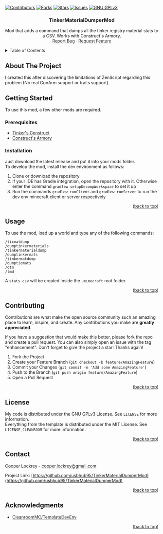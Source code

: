 <!--
TinkerMaterialDumperMod
placeholder
-->
<a id="readme-top"></a>

<!-- shields -->
[![Contributors][contributors-shield]][contributors-url]
[![Forks][forks-shield]][forks-url]
[![Stars][stars-shield]][stars-url]
[![Issues][issues-shield]][issues-url]
[![GNU GPLv3][license-shield]][license-url]

<!-- readme head -->
<h3 align="center">TinkerMaterialDumperMod</h3>

  <p align="center">
    Mod that adds a command that dumps all the tinker registry material stats to a CSV. Works with Construct's Armory.
    <br />
    <a href="https://github.com/usbhub95/TinkerMaterialDumperMod/issues/new?labels=bug&template=bug-report---.md">Report Bug</a>
    ·
    <a href="https://github.com/usbhub95/TinkerMaterialDumperMod/issues/new?labels=enhancement&template=feature-request---.md">Request Feature</a>
  </p>
</div>

<!-- TABLE OF CONTENTS -->
<details>
  <summary>Table of Contents</summary>
  <ol>
    <li>
      <a href="#about-the-project">About The Project</a>
    </li>
    <li>
      <a href="#getting-started">Getting Started</a>
      <ul>
        <li><a href="#prerequisites">Prerequisites</a></li>
        <li><a href="#installation">Installation</a></li>
      </ul>
    </li>
    <li><a href="#usage">Usage</a></li>
    <li><a href="#contributing">Contributing</a></li>
    <li><a href="#license">License</a></li>
    <li><a href="#contact">Contact</a></li>
    <li><a href="#acknowledgments">Acknowledgments</a></li>
  </ol>
</details>

<!-- ABOUT THE PROJECT -->
## About The Project

I created this after discovering the limitations of ZenScript regarding this problem (No real ConArm support or traits support).

<!-- GETTING STARTED -->
## Getting Started

To use this mod, a few other mods are required.

### Prerequisites

*   [Tinker's Construct](https://www.curseforge.com/minecraft/mc-mods/tinkers-construct)
*   [Construct's Armory](https://www.curseforge.com/minecraft/mc-mods/constructs-armory)

### Installation

Just download the latest release and put it into your mods folder.  
To develop the mod, install the dev environment as follows:
1.  Clone or download the repository
2.  If your IDE has Gradle integration, open the repository with it. Otherwise enter the command `gradlew setupDecompWorkspace` to set it up
3.  Run the commands `gradlew runClient` and `gradlew runServer` to run the dev env minecraft client or server respectively

<p align="right">(<a href="#readme-top">back to top</a>)</p>

<!-- USAGE EXAMPLES -->
## Usage

To use the mod, load up a world and type any of the following commands:
```
/ticmatdump
/dumptinkermaterials
/tinkermaterialdump
/dumptinkermats
/tinkermatdump
/dumpticmats
/dtm
/tmd
```
A `stats.csv` will be created inside the `.minecraft` root folder.

<p align="right">(<a href="#readme-top">back to top</a>)</p>

<!-- CONTRIBUTING -->
## Contributing

Contributions are what make the open source community such an amazing place to learn, inspire, and create. Any contributions you make are **greatly appreciated**.

If you have a suggestion that would make this better, please fork the repo and create a pull request. You can also simply open an issue with the tag "enhancement".
Don't forget to give the project a star! Thanks again!

1. Fork the Project
2. Create your Feature Branch (`git checkout -b feature/AmazingFeature`)
3. Commit your Changes (`git commit -m 'Add some AmazingFeature'`)
4. Push to the Branch (`git push origin feature/AmazingFeature`)
5. Open a Pull Request

<p align="right">(<a href="#readme-top">back to top</a>)</p>

<!-- LICENSE -->
## License

My code is distributed under the GNU GPLv3 License. See `LICENSE` for more information.  
Everything from the template is distributed under the MIT License. See `LICENSE_CLEANROOM` for more information.

<p align="right">(<a href="#readme-top">back to top</a>)</p>

<!-- CONTACT -->
## Contact

Cooper Lockrey - cooper.lockrey@gmail.com

Project Link: [https://github.com/usbhub95/TinkerMaterialDumperMod](https://github.com/usbhub95/TinkerMaterialDumperMod)

<p align="right">(<a href="#readme-top">back to top</a>)</p>

<!-- ACKNOWLEDGMENTS -->
## Acknowledgments

* [CleanroomMC/TemplateDevEnv](https://github.com/CleanroomMC/TemplateDevEnv)

<p align="right">(<a href="#readme-top">back to top</a>)</p>

<!-- MARKDOWN LINKS & IMAGES -->
[contributors-shield]: https://img.shields.io/github/contributors/usbhub95/TinkerMaterialDumperMod.svg?style=for-the-badge
[contributors-url]: https://github.com/usbhub95/TinkerMaterialDumperMod/graphs/contributors
[forks-shield]: https://img.shields.io/github/forks/usbhub95/TinkerMaterialDumperMod.svg?style=for-the-badge
[forks-url]: https://github.com/usbhub95/TinkerMaterialDumperMod/network/members
[stars-shield]: https://img.shields.io/github/stars/usbhub95/TinkerMaterialDumperMod.svg?style=for-the-badge
[stars-url]: https://github.com/usbhub95/TinkerMaterialDumperMod/stargazers
[issues-shield]: https://img.shields.io/github/issues/usbhub95/TinkerMaterialDumperMod.svg?style=for-the-badge
[issues-url]: https://github.com/usbhub95/TinkerMaterialDumperMod/issues
[license-shield]: https://img.shields.io/github/license/usbhub95/TinkerMaterialDumperMod.svg?style=for-the-badge
[license-url]: https://github.com/usbhub95/TinkerMaterialDumperMod/blob/master/LICENSE.txt